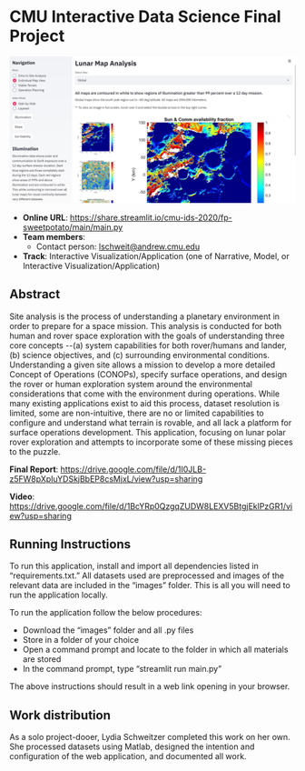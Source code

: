 # CMU Interactive Data Science Final Project

![Summary image.](writeUpImages/summaryImage.jpg)

* **Online URL**: https://share.streamlit.io/cmu-ids-2020/fp-sweetpotato/main/main.py
* **Team members**:
  * Contact person: lschweit@andrew.cmu.edu
* **Track**: Interactive Visualization/Application (one of Narrative, Model, or Interactive Visualization/Application)

## Abstract

Site analysis is the process of understanding a planetary environment in order to prepare for a space mission. This analysis is conducted for both human and rover space exploration with the goals of understanding three core concepts --(a)  system capabilities for both rover/humans and lander, (b) science objectives, and (c) surrounding environmental conditions. Understanding a given site allows a mission to develop a more detailed Concept of Operations (CONOPs), specify surface operations, and design the rover or human exploration system around the environmental considerations that come with the environment during operations. While many existing applications exist to aid this process, dataset resolution is limited, some are non-intuitive, there are no or limited capabilities to configure and understand what terrain is rovable, and all lack a platform for surface operations development. This application, focusing on lunar polar rover exploration and attempts to incorporate some of these missing pieces to the puzzle.

**Final Report**: https://drive.google.com/file/d/1I0JLB-z5FW8pXpIuYDSkjBbEP8csMjxL/view?usp=sharing

**Video**: https://drive.google.com/file/d/1BcYRp0QzgqZUDW8LEXV5BtgjEklPzGR1/view?usp=sharing

## Running Instructions

To run this application, install and import all dependencies listed in “requirements.txt.” All datasets used are preprocessed and images of the relevant data are included in the “images” folder. This is all you will need to run the application locally.

To run the application follow the below procedures:
*   Download the “images” folder and all .py files
*   Store in a folder of your choice
*   Open a command prompt and locate to the folder in which all materials are stored
*   In the command prompt, type “streamlit run main.py”

The above instructions should result in a web link opening in your browser.

## Work distribution

As a solo project-dooer, Lydia Schweitzer completed this work on her own. She processed datasets using Matlab, designed the intention and configuration of the web application, and documented all work.
